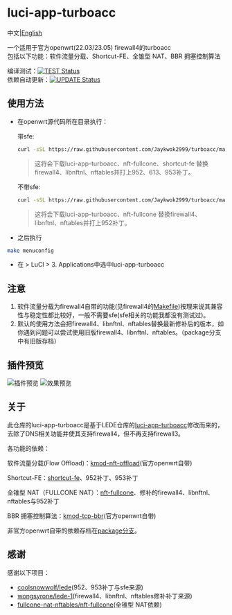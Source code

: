 # luci-app-turboacc

中文|[English](https://github.com/Jaykwok2999/turboacc/blob/main/README_EN.md)

一个适用于官方openwrt(22.03/23.05) firewall4的turboacc  
包括以下功能：软件流量分载、Shortcut-FE、全锥型 NAT、BBR 拥塞控制算法  

 编译测试：[![TEST Status](https://github.com/Jaykwok2999/turboacc/actions/workflows/test.yml/badge.svg)](https://github.com/Jaykwok2999/turboacc/actions/workflows/test.yml)  
 依赖自动更新：[![UPDATE Status](https://github.com/Jaykwok2999/turboacc/actions/workflows/update.yml/badge.svg)](https://github.com/Jaykwok2999/turboacc/actions/workflows/update.yml)

## 使用方法

+ 在openwrt源代码所在目录执行：

    带sfe:

    ```bash
    curl -sSL https://raw.githubusercontent.com/Jaykwok2999/turboacc/main/add_turboacc.sh -o add_turboacc.sh && bash add_turboacc.sh
    ```

    > 这将会下载luci-app-turboacc、nft-fullcone、shortcut-fe 替换firewall4、libnftnl、nftables并打上952、613、953补丁。

    不带sfe:

    ```bash
    curl -sSL https://raw.githubusercontent.com/Jaykwok2999/turboacc/main/add_turboacc.sh -o add_turboacc.sh && bash add_turboacc.sh --no-sfe
    ```

    > 这将会下载luci-app-turboacc、nft-fullcone 替换firewall4、libnftnl、nftables并打上952补丁。

+ 之后执行

```bash
make menuconfig
```

+ 在 > LuCI > 3. Applications中选中luci-app-turboacc

## 注意

1. 软件流量分载为firewall4自带的功能(见firewall4的[Makefile](https://github.com/openwrt/openwrt/blob/afa229038c05ba0ca20595d7f73bea94db21d3a6/package/network/config/firewall4/Makefile#L25C31-L25C48))按理来说其兼容性与稳定性都比较好，一般不需要sfe(sfe相关的功能我都没有测试过)。
2. 默认的使用方法会把firewall4、libnftnl、nftables替换最新修补后的版本，如你遇到问题可以尝试使用旧版firewall4、libnftnl、nftables。（package分支中有旧版存档）

## 插件预览

![插件预览](https://raw.githubusercontent.com/Jaykwok2999/turboacc/main/img/1.png)
![效果预览](https://raw.githubusercontent.com/Jaykwok2999/turboacc/main/img/2.png)

## 关于

此仓库的luci-app-turboacc是基于LEDE仓库的[luci-app-turboacc](https://github.com/coolsnowwolf/luci/tree/master/applications/luci-app-turboacc)修改而来的，去除了DNS相关功能并使其支持firewall4，但不再支持firewall3。

各功能的依赖：

软件流量分载(Flow Offload)：[kmod-nft-offload](https://github.com/openwrt/openwrt/blob/80edfaf675364835e6d2e17d97ebec6afc6b2103/package/kernel/linux/modules/netfilter.mk#L1182C1-L1199C42)(官方openwrt自带)

Shortcut-FE：[shortcut-fe](https://github.com/chenmozhijin/turboacc/tree/package/shortcut-fe)、952补丁、953补丁

全锥型 NAT（FULLCONE NAT）：[nft-fullcone](https://github.com/fullcone-nat-nftables/nft-fullcone)、修补的firewall4、libnftnl、nftables与952补丁

BBR 拥塞控制算法：[kmod-tcp-bbr](https://github.com/openwrt/openwrt/blob/80edfaf675364835e6d2e17d97ebec6afc6b2103/package/kernel/linux/modules/netsupport.mk#L1036C1-L1057C38)(官方openwrt自带)

非官方openwrt自带的依赖存档在[package分支](https://github.com/Jaykwok2999/turboacc/tree/package)。

## 感谢

 感谢以下项目：

+ [coolsnowwolf/lede](https://github.com/coolsnowwolf/lede)(952、953补丁与sfe来源)
+ [wongsyrone/lede-1](https://github.com/wongsyrone/lede-1)(firewall4、libnftnl、nftables修补补丁来源)
+ [fullcone-nat-nftables/nft-fullcone](https://github.com/fullcone-nat-nftables/nft-fullcone)(全锥型 NAT依赖)
